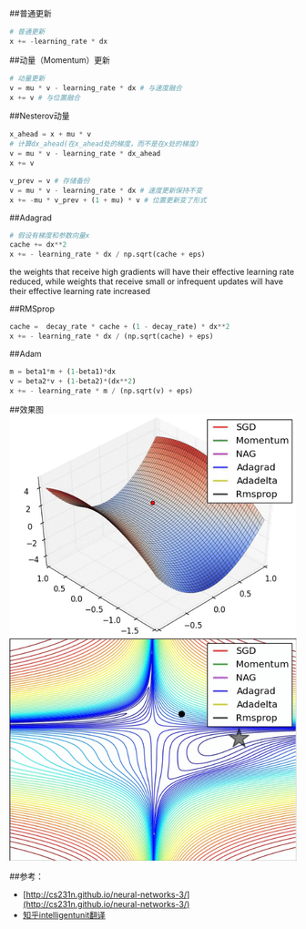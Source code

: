 ##普通更新
```python
# 普通更新
x += -learning_rate * dx
```

##动量（Momentum）更新
```python
# 动量更新
v = mu * v - learning_rate * dx # 与速度融合
x += v # 与位置融合
```

##Nesterov动量
```python
x_ahead = x + mu * v
# 计算dx_ahead(在x_ahead处的梯度，而不是在x处的梯度)
v = mu * v - learning_rate * dx_ahead
x += v
```
```python
v_prev = v # 存储备份
v = mu * v - learning_rate * dx # 速度更新保持不变
x += -mu * v_prev + (1 + mu) * v # 位置更新变了形式
```

##Adagrad
```python
# 假设有梯度和参数向量x
cache += dx**2
x += - learning_rate * dx / np.sqrt(cache + eps)
```
the weights that receive high gradients will have their effective learning rate reduced, while weights that receive small or infrequent updates will have their effective learning rate increased

##RMSprop
```python
cache =  decay_rate * cache + (1 - decay_rate) * dx**2
x += - learning_rate * dx / (np.sqrt(cache) + eps)
```

##Adam
```python
m = beta1*m + (1-beta1)*dx
v = beta2*v + (1-beta2)*(dx**2)
x += - learning_rate * m / (np.sqrt(v) + eps)
```

##效果图
![1](img/opt1.gif)
![1](img/opt2.gif)

##参考：

- [http://cs231n.github.io/neural-networks-3/](http://cs231n.github.io/neural-networks-3/)
- [知乎intelligentunit翻译](https://zhuanlan.zhihu.com/p/21798784?refer=intelligentunit)

